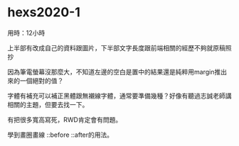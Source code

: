 # hexs2020-1

用時：12小時

上半部有改成自己的資料跟圖片，下半部文字長度跟前端相關的經歷不夠就原稿照抄

因為筆電螢幕沒那麼大，不知道左邊的空白是置中的結果還是純粹用margin推出來的一個絕對的值？

字體有補充可以補正黑體跟無襯線字體，通常要準備幾種？好像有聽過志誠老師講相關的主題，但要去找一下。

有把很多寬高寫死，RWD肯定會有問題。

學到畫圈畫線 ::before ::after的用法。
